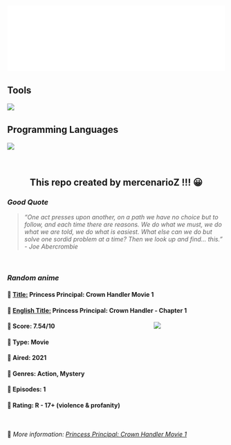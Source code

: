 
<img src="svg/nai.svg" />

<p>
  <h2>Tools</h2>
  <a href="https://skillicons.dev">
    <img src="https://skillicons.dev/icons?i=git,bash,vim,ubuntu,tensorflow,pytorch,docker,raspberrypi" />
  </a>

  <br />

  <h2>Programming Languages</h2>

  <a href="https://skillicons.dev">
    <img src="https://skillicons.dev/icons?i=python,c,cpp" />
  </a>
</p>

<br />

<h2 align="center">This repo created by mercenarioZ !!! 😀</h2>
<h3><i>Good Quote</i></h3>

<blockquote>
<i>
“One act presses upon another, on a path we have no choice but to follow, and each time there are reasons. We do what we must, we do what we are told, we do what is easiest. What else can we do but solve one sordid problem at a time? Then we look up and find... this.” - Joe Abercrombie
</i>
</blockquote>

<br />

<h3><i>Random anime</i></h3>

<h4>
  <strong>🥭 <u>Title:</u></strong> Princess Principal: Crown Handler Movie 1
</h4>

<h4>🌿 <u>English Title:</u> Princess Principal: Crown Handler - Chapter 1</h4>

<img align="right" width="165" src=https://cdn.myanimelist.net/images/anime/1543/119200.jpg />

<h4>🌱 Score: 7.54/10</h4>

<h4>🌲 Type: Movie</h4>

<h4>🌴 Aired: 2021</h4>

<h4>🌵 Genres: Action, Mystery</h4>

<h4>🥑 Episodes: 1</h4>

<h4>🍏 Rating: R - 17+ (violence & profanity)</h4>

<br />

🍂 *More information: [Princess Principal: Crown Handler Movie 1](https://myanimelist.net/anime/37807/Princess_Principal__Crown_Handler_Movie_1)*
    